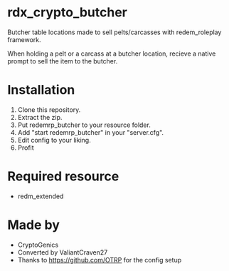 # rdx_crypto_butcher

Butcher table locations made to sell pelts/carcasses with redem_roleplay framework.

When holding a pelt or a carcass at a butcher location, recieve a native prompt to sell the item to the butcher.

# Installation
1. Clone this repository.
2. Extract the zip.
3. Put redemrp_butcher to your resource folder.
4. Add "start redemrp_butcher" in your "server.cfg".
5. Edit config to your liking.
6. Profit

# Required resource
- redm_extended

# Made by
- CryptoGenics
- Converted by ValiantCraven27
- Thanks to https://github.com/OTRP for the config setup
